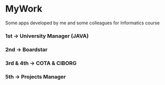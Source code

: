 # MyWork

Some apps developed by me and some colleagues for Informatics course

### 1st -> University Manager (JAVA)
### 2nd -> Boardstar
### 3rd & 4th -> COTA & CIBORG
### 5th -> Projects Manager
